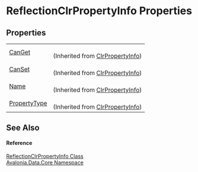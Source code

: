 # ReflectionClrPropertyInfo Properties




## Properties
<table>
<tr>
<td><a href="P_Avalonia_Data_Core_ClrPropertyInfo_CanGet">CanGet</a></td>
<td><br />(Inherited from <a href="T_Avalonia_Data_Core_ClrPropertyInfo">ClrPropertyInfo</a>)</td>
</tr>
<tr>
<td><a href="P_Avalonia_Data_Core_ClrPropertyInfo_CanSet">CanSet</a></td>
<td><br />(Inherited from <a href="T_Avalonia_Data_Core_ClrPropertyInfo">ClrPropertyInfo</a>)</td>
</tr>
<tr>
<td><a href="P_Avalonia_Data_Core_ClrPropertyInfo_Name">Name</a></td>
<td><br />(Inherited from <a href="T_Avalonia_Data_Core_ClrPropertyInfo">ClrPropertyInfo</a>)</td>
</tr>
<tr>
<td><a href="P_Avalonia_Data_Core_ClrPropertyInfo_PropertyType">PropertyType</a></td>
<td><br />(Inherited from <a href="T_Avalonia_Data_Core_ClrPropertyInfo">ClrPropertyInfo</a>)</td>
</tr>
</table>

## See Also


#### Reference
<a href="T_Avalonia_Data_Core_ReflectionClrPropertyInfo">ReflectionClrPropertyInfo Class</a>  
<a href="N_Avalonia_Data_Core">Avalonia.Data.Core Namespace</a>  
